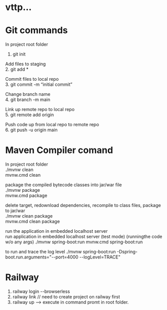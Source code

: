 # vttp...

# Git commands

In project root folder <br/>
1. git init

Add files to staging <br/>
2. git add *

Commit files to local repo <br/>
3. git commit -m “initial commit”

Change branch name <br/>
4. git branch -m main

Link up remote repo to local repo <br/>
5. git remote add origin <repo url>

Push code up from local repo to remote repo <br/>
6. git push -u origin main

# Maven Compiler comand

In project root folder <br/>
./mvnw clean <br/>
mvnw.cmd clean <br/>

package the compiled bytecode classes into jar/war file<br />
./mvnw package <br />
mvnw.cmd package <br/>

delete target, redownload dependencies, recompile to class files, package to jar/war<br />
./mvnw clean package <br/>
mvnw.cmd clean package <br/>

run the application in embedded localhost server <br /> run application in embedded localhost server (test mode) (runningthe code w/o any args)
./mvnw spring-boot:run
mvnw.cmd spring-boot:run

to run and trace the log level
./mvnw spring-boot:run -Dspring-boot.run.arguments="--port=4000 --logLevel=TRACE"

# Railway
1. railway login --browserless
2. railway link // need to create project on railway first
3. railway up
--> execute in command promt in root folder.
